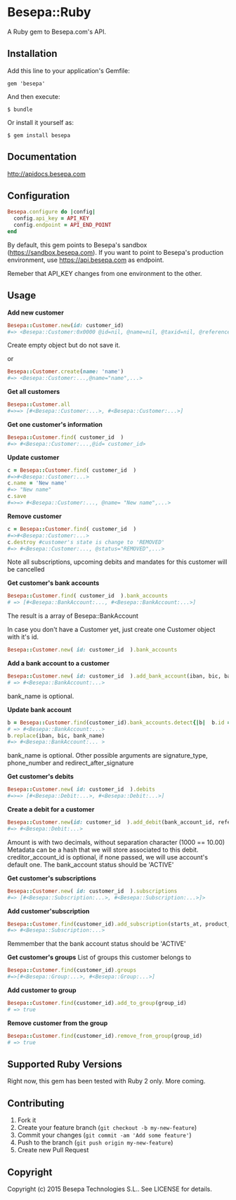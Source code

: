 # Besepa::Ruby

A Ruby gem to Besepa.com's API.

## Installation

Add this line to your application's Gemfile:

    gem 'besepa'

And then execute:

    $ bundle

Or install it yourself as:

    $ gem install besepa
    
## Documentation

http://apidocs.besepa.com


## Configuration
```ruby
Besepa.configure do |config|
  config.api_key = API_KEY 
  config.endpoint = API_END_POINT
end
```

By default, this gem points to Besepa's sandbox (https://sandbox.besepa.com). If you want to point to Besepa's production environment, use https://api.besepa.com as endpoint.

Remeber that API_KEY changes from one environment to the other.

## Usage

**Add new customer**

```ruby
Besepa::Customer.new(id: customer_id)
#=> <Besepa::Customer:0x0000 @id=nil, @name=nil, @taxid=nil, @reference=nil, @contact_name=nil, @contact_email=nil, @contact_phone=nil, @contact_language=nil, @address_street=nil, @address_city=nil, @address_postalcode=nil, @address_state=nil, @address_country=nil, @status=nil, @created_at=nil>
```
Create empty object but do not save it.

or
```ruby
Besepa::Customer.create(name: 'name')
#=> <Besepa::Customer:...,@name="name",...>
```

**Get all customers**

```ruby
Besepa::Customer.all
#=>=> [#<Besepa::Customer:...>, #<Besepa::Customer:...>]
```

**Get one customer's information**

```ruby
Besepa::Customer.find( customer_id  )
#=> #<Besepa::Customer:...,@id= customer_id>
```

**Update customer**

```ruby
c = Besepa::Customer.find( customer_id  )
#=>#<Besepa::Customer:...>
c.name = 'New name'
#=> "New name"
c.save
#=>=> #<Besepa::Customer:..., @name= "New name",...>
```

**Remove customer**

```ruby
c = Besepa::Customer.find( customer_id  )
#=>#<Besepa::Customer:...>
c.destroy #customer's state is change to 'REMOVED'
#=> #<Besepa::Customer:..., @status="REMOVED",...>
```

Note all subscriptions, upcoming debits and mandates for this customer will be cancelled


**Get customer's bank accounts**

```ruby
Besepa::Customer.find( customer_id  ).bank_accounts
# => [#<Besepa::BankAccount:..., #<Besepa::BankAccount:...>]
```
The result is a array of Besepa::BankAccount

In case you don't have a Customer yet, just create one Customer object with it's id.
```ruby
Besepa::Customer.new( id: customer_id  ).bank_accounts
```

**Add a bank account to a customer**

```ruby
Besepa::Customer.new( id: customer_id  ).add_bank_account(iban, bic, bank_name)
# => #<Besepa::BankAccount:...>

```
bank_name is optional.

**Update bank account**

```ruby
b = Besepa::Customer.find(customer_id).bank_accounts.detect{|b|  b.id == bank_account_id }
# => #<Besepa::BankAccount:...>
b.replace(iban, bic, bank_name)
#=> #<Besepa::BankAccount:... >
```
bank_name is optional. 
Other possible arguments are signature_type, phone_number and redirect_after_signature


**Get customer's debits**

```ruby
Besepa::Customer.new( id: customer_id  ).debits
#=>=> [#<Besepa::Debit:...>, #<Besepa::Debit:...>]
```

**Create a debit for a customer**

```ruby
Besepa::Customer.new(id: customer_id  ).add_debit(bank_account_id, reference, description, amount, collect_at, creditor_account_id, metadata)
#=> #<Besepa::Debit:...>
```
Amount is with two decimals, without separation character (1000 == 10.00)
Metadata can be a hash that we will store associated to this debit. creditor_account_id is optional, if none passed, we will use account's default one. 
The bank_account status should be 'ACTIVE'

**Get customer's subscriptions**

```ruby
Besepa::Customer.new( id: customer_id  ).subscriptions
#=> [#<Besepa::Subscription:...>, #<Besepa::Subscription:...>]>
```

**Add customer'subscription**

```ruby
Besepa::Customer.find(customer_id).add_subscription(starts_at, product_code, bank_account_id)
#=> #<Besepa::Subscription:...>
```
Remmember that the bank account status should be 'ACTIVE'

**Get customer's groups**
List of groups this customer belongs to
```ruby
Besepa::Customer.find(customer_id).groups
#=>[#<Besepa::Group:...>, #<Besepa::Group:...>]
```

**Add customer to group**

```ruby
Besepa::Customer.find(customer_id).add_to_group(group_id)
# => true
```

**Remove customer from the group**

```ruby
Besepa::Customer.find(customer_id).remove_from_group(group_id)
# => true
```




## Supported Ruby Versions

Right now, this gem has been tested with Ruby 2 only. More coming.

## Contributing

1. Fork it
2. Create your feature branch (`git checkout -b my-new-feature`)
3. Commit your changes (`git commit -am 'Add some feature'`)
4. Push to the branch (`git push origin my-new-feature`)
5. Create new Pull Request


## Copyright

Copyright (c) 2015 Besepa Technologies S.L.. See LICENSE for details.
